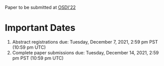 Paper to be submitted at [OSDI'22](https://www.usenix.org/conference/osdi22/call-for-papers)

# Important Dates

1. Abstract registrations due: Tuesday, December 7, 2021, 2:59 pm PST (10:59 pm UTC)
2. Complete paper submissions due: Tuesday, December 14, 2021, 2:59 pm PST (10:59 pm UTC)

